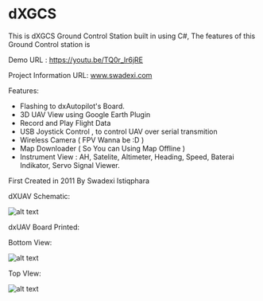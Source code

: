 # dXGCS

This is dXGCS Ground Control Station built in using C#, The features of this Ground Control station is 

Demo URL : https://youtu.be/TQ0r_lr6jRE

Project Information URL: www.swadexi.com

Features:
- Flashing to dxAutopilot's Board.
- 3D UAV View using Google Earth Plugin
- Record and Play Flight Data
- USB Joystick Control , to control UAV over serial transmition
- Wireless Camera ( FPV Wanna be :D )
- Map Downloader ( So You can Using Map Offline )
- Instrument View : AH, Satelite, Altimeter, Heading, Speed, Baterai Indikator, Servo Signal Viewer.

First Created in 2011 By Swadexi Istiqphara

dXUAV Schematic:

![alt text](http://4.bp.blogspot.com/-QaaWhANysEM/TuH9ANYWAlI/AAAAAAAAATI/m-yVK5pXHLM/s1600/uav.JPG)


dxUAV Board Printed:

Bottom View:

![alt text](http://1.bp.blogspot.com/-ZLwu60rtg8A/TwFPqu8Gd2I/AAAAAAAAATw/twinVWCdEeo/s320/bottom.png)


Top VIew:

![alt text](http://4.bp.blogspot.com/-pAl932U0U_k/TwFQDWXcJCI/AAAAAAAAAT8/NXREVzwCl8Q/s320/top.png)
